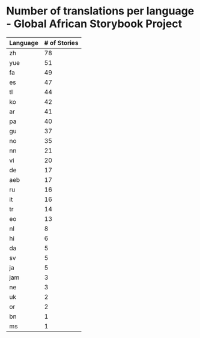 # Number of translations per language - Global African Storybook Project

Language | # of Stories
-------- | ------------
zh | 78
yue | 51
fa | 49
es | 47
tl | 44
ko | 42
ar | 41
pa | 40
gu | 37
no | 35
nn | 21
vi | 20
de | 17
aeb | 17
ru | 16
it | 16
tr | 14
eo | 13
nl | 8
hi | 6
da | 5
sv | 5
ja | 5
jam | 3
ne | 3
uk | 2
or | 2
bn | 1
ms | 1
